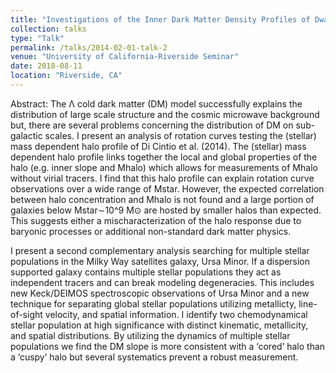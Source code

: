 ```yaml
---
title: "Investigations of the Inner Dark Matter Density Profiles of Dwarf Galaxies using Rotation Curves and Multiple Stellar  Populations"
collection: talks
type: "Talk"
permalink: /talks/2014-02-01-talk-2
venue: "University of California-Riverside Seminar"
date: 2018-08-11
location: "Riverside, CA"
---
```


Abstract: The Λ cold dark matter (DM) model successfully explains the distribution of large scale structure and the cosmic microwave background but, there are several problems concerning the distribution of DM on sub-galactic scales. I present an analysis of rotation curves testing the (stellar) mass dependent halo profile of Di Cintio et al. (2014).  The (stellar) mass dependent halo profile links together the local and global properties of the halo (e.g. inner slope and Mhalo) which allows for measurements of Mhalo without virial tracers.  I find that this halo profile can explain rotation curve observations over a wide range of Mstar. However, the expected correlation between halo concentration and Mhalo is not found and a large portion of galaxies below Mstar∼10^9 M⊙ are hosted by smaller halos than expected. This suggests either a mischaracterization  of the halo response due to baryonic processes or additional non-standard dark matter physics.

I present a second complementary analysis searching for multiple stellar populations in the Milky Way  satellites galaxy, Ursa Minor. If a dispersion supported galaxy contains multiple stellar populations they act as independent tracers and can break modeling degeneracies. This includes new Keck/DEIMOS spectroscopic observations of Ursa Minor and a new technique for separating global stellar populations utilizing metallicty, line-of-sight velocity, and spatial information. I identify two chemodynamical stellar population at high significance with distinct kinematic, metallicity, and spatial distributions. By utilizing the dynamics of multiple stellar populations we  find the DM slope is more consistent with a ‘cored’ halo than a ‘cuspy’ halo but several systematics prevent a robust measurement.
